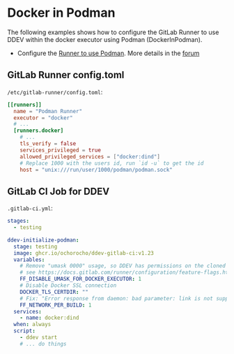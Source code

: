 # Docker in Podman

The following examples shows how to configure the GitLab Runner
to use DDEV within the docker executor using Podman (DockerInPodman).

* Configure the [Runner to use Podman](https://docs.gitlab.com/runner/executors/docker.html#use-podman-to-run-docker-commands). More details in the [forum](https://forum.gitlab.com/t/gitlab-runner-setup-with-podman/87893/2)

## GitLab Runner config.toml

`/etc/gitlab-runner/config.toml`:

```toml
[[runners]]
  name = "Podman Runner"
  executor = "docker"
  # ...
  [runners.docker]
    # ...
    tls_verify = false
    services_privileged = true
    allowed_privileged_services = ["docker:dind"]
    # Replace 1000 with the users id, run `id -u` to get the id
    host = "unix:///run/user/1000/podman/podman.sock"
```

## GitLab CI Job for DDEV  

`.gitlab-ci.yml`:

```yaml
stages:
  - testing

ddev-initialize-podman:
  stage: testing
  image: ghcr.io/ochorocho/ddev-gitlab-ci:v1.23
  variables:
    # Remove "umask 0000" usage, so DDEV has permissions on the cloned repository
    # see https://docs.gitlab.com/runner/configuration/feature-flags.html#available-feature-flags
    FF_DISABLE_UMASK_FOR_DOCKER_EXECUTOR: 1
    # Disable Docker SSL connection
    DOCKER_TLS_CERTDIR: ""
    # Fix: "Error response from daemon: bad parameter: link is not supported"
    FF_NETWORK_PER_BUILD: 1
  services:
    - name: docker:dind
  when: always
  script:
    - ddev start
    # ... do things
```
